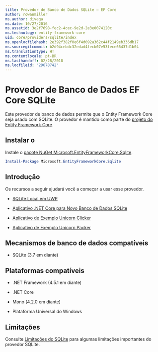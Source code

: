 ```yaml
---
title: Provedor de Banco de Dados SQLite – EF Core
author: rowanmiller
ms.author: divega
ms.date: 10/27/2016
ms.assetid: 3e2f7698-fec2-4cec-9e2d-2e3e0074120c
ms.technology: entity-framework-core
uid: core/providers/sqlite/index
ms.openlocfilehash: 2e392f382f0e6f4d092a362c44f2149eb336db17
ms.sourcegitcommit: b2d94cebdc32edad4fecb07e53fece66437d1b04
ms.translationtype: HT
ms.contentlocale: pt-BR
ms.lasthandoff: 02/28/2018
ms.locfileid: "29678742"
---
```

# <a name="sqlite-ef-core-database-provider"></a>Provedor de Banco de Dados EF Core SQLite

Este provedor de banco de dados permite que o Entity Framework Core seja usado com SQLite. O provedor é mantido como parte do [projeto do Entity Framework Core](https://github.com/aspnet/EntityFrameworkCore).

## <a name="install"></a>Instalar o

Instale o [pacote NuGet Microsoft.EntityFrameworkCore.Sqlite](https://www.nuget.org/packages/Microsoft.EntityFrameworkCore.Sqlite/).

``` powershell
Install-Package Microsoft.EntityFrameworkCore.Sqlite
```

## <a name="get-started"></a>Introdução

Os recursos a seguir ajudará você a começar a usar esse provedor.
* [SQLite Local em UWP](../../get-started/uwp/getting-started.md)

* [Aplicativo .NET Core para Novo Banco de Dados SQLite](../../get-started/netcore/new-db-sqlite.md)

* [Aplicativo de Exemplo Unicorn Clicker](https://github.com/rowanmiller/UnicornStore/tree/master/UnicornClicker/UWP)

* [Aplicativo de Exemplo Unicorn Packer](https://github.com/rowanmiller/UnicornStore/tree/master/UnicornPacker)

## <a name="supported-database-engines"></a>Mecanismos de banco de dados compatíveis

* SQLite (3.7 em diante)

## <a name="supported-platforms"></a>Plataformas compatíveis

* .NET Framework (4.5.1 em diante)

* .NET Core

* Mono (4.2.0 em diante)

* Plataforma Universal do Windows

## <a name="limitations"></a>Limitações

Consulte [Limitações do SQLite](limitations.md) para algumas limitações importantes do provedor SQLite.
